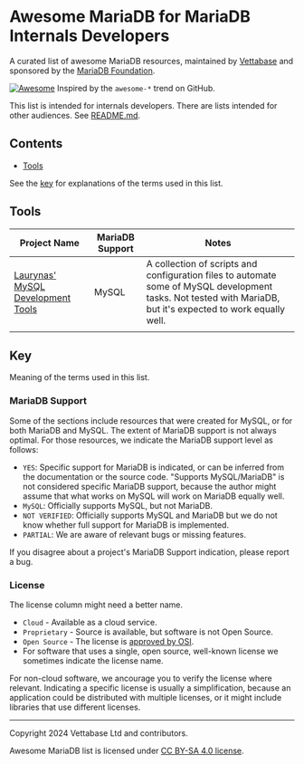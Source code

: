 # Awesome MariaDB for MariaDB Internals Developers

A curated list of awesome MariaDB resources, maintained by [Vettabase](https://vettabase.com) and sponsored by the [MariaDB Foundation](https://mariadb.org/).

[![Awesome](https://cdn.rawgit.com/sindresorhus/awesome/d7305f38d29fed78fa85652e3a63e154dd8e8829/media/badge.svg)](https://github.com/sindresorhus/awesome) Inspired by the `awesome-*` trend on GitHub.

This list is intended for internals developers. There are lists intended for other audiences. See [README.md](README.md).

## Contents

- [Tools](#tools)

See the [key](#key) for explanations of the terms used in this list.

## Tools

| Project Name                                                                                              | MariaDB Support | Notes                                                                                                                                                         |
|-----------------------------------------------------------------------------------------------------------|-----------------|---------------------------------------------------------------------------------------------------------------------------------------------------------------|
| [Laurynas' MySQL Development Tools](https://github.com/laurynas-biveinis/dotfiles/tree/master/mysql-work) | MySQL           | A collection of scripts and configuration files to automate some of MySQL development tasks. Not tested with MariaDB, but it's expected to work equally well. |
|                                                                                                           |                 |                                                                                                                                                               |

## Key

Meaning of the terms used in this list.

### MariaDB Support

Some of the sections include resources that were created for MySQL, or for both MariaDB and MySQL. The extent of MariaDB support is not always optimal. For those resources, we indicate the MariaDB support level as follows:

- `YES`: Specific support for MariaDB is indicated, or can be inferred from the documentation or the source code. "Supports MySQL/MariaDB" is not considered specific MariaDB support, because the author might assume that what works on MySQL will work on MariaDB equally well.
- `MySQL`: Officially supports MySQL, but not MariaDB.
- `NOT VERIFIED`: Officially supports MySQL and MariaDB but we do not know whether full support for MariaDB is implemented.
- `PARTIAL`: We are aware of relevant bugs or missing features.

If you disagree about a project's MariaDB Support indication, please report a bug.

### License

The license column might need a better name.

- `Cloud` - Available as a cloud service.
- `Proprietary` - Source is available, but software is not Open Source.
- `Open Source` - The license is [approved by OSI](https://opensource.org/licenses).
- For software that uses a single, open source, well-known license we sometimes indicate the license name.

For non-cloud software, we ancourage you to verify the license where relevant. Indicating a specific license is usually a simplification, because an application could be distributed with multiple licenses, or it might include libraries that use different licenses.

---

Copyright 2024 Vettabase Ltd and contributors.

Awesome MariaDB list is licensed under [CC BY-SA 4.0 license](https://creativecommons.org/licenses/by-sa/4.0/).
